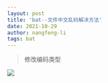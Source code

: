 ```yaml
---
layout: post
title: 'bat--文件中文乱码解决方法'
date: 2021-10-29
author: nangfeng-li
tags: bat
---
```


> 修改编码类型


![](https://nanfeng-li.github.io/assets/img/2021/1029/change_code_type.png)

